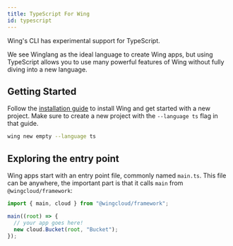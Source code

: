 ```yaml
---
title: TypeScript For Wing
id: typescript
---
```


Wing's CLI has experimental support for TypeScript.

We see Winglang as the ideal language to create Wing apps, but using TypeScript allows you to use many powerful features of Wing without fully diving into a new language.

## Getting Started

Follow the [installation guide](../01-start-here/02-getting-started.md) to install Wing and get started with a new project. Make sure to create a new project with the `--language ts` flag in that guide.

```sh
wing new empty --language ts
```

## Exploring the entry point

Wing apps start with an entry point file, commonly named `main.ts`. This file can be anywhere, the important part is that it calls `main` from `@wingcloud/framework`:

```ts
import { main, cloud } from "@wingcloud/framework";

main((root) => {
  // your app goes here!
  new cloud.Bucket(root, "Bucket");
});
```
